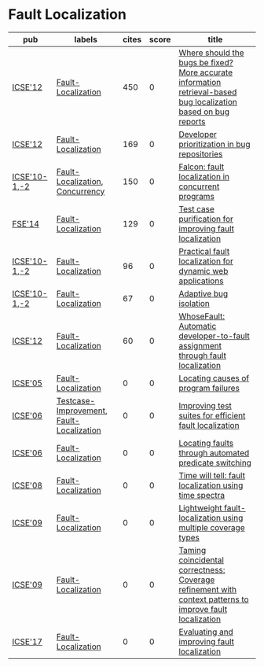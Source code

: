# Fault Localization

|pub|labels|cites|score|title|
|---|------|-----|-----|-----|
|[ICSE'12](https://dblp.org/db/conf/icse/icse2012.html)|[Fault-Localization](Fault-Localization.md)|450|0|[Where should the bugs be fixed? More accurate information retrieval-based bug localization based on bug reports](https://scholar.google.com/scholar?q=Where+should+the+bugs+be+fixed%3F+More+accurate+information+retrieval-based+bug+localization+based+on+bug+reports)|
|[ICSE'12](https://dblp.org/db/conf/icse/icse2012.html)|[Fault-Localization](Fault-Localization.md)|169|0|[Developer prioritization in bug repositories](https://scholar.google.com/scholar?q=Developer+prioritization+in+bug+repositories)|
|[ICSE'10-1](https://dblp.org/db/conf/icse/icse2010-1.html),[-2](ICSE'10)|[Fault-Localization](Fault-Localization.md), [Concurrency](Concurrency.md)|150|0|[Falcon: fault localization in concurrent programs](https://scholar.google.com/scholar?q=Falcon%3A+fault+localization+in+concurrent+programs)|
|[FSE'14](https://dblp.org/db/conf/sigsoft/fse2014.html)|[Fault-Localization](Fault-Localization.md)|129|0|[Test case purification for improving fault localization](https://scholar.google.com/scholar?q=Test+case+purification+for+improving+fault+localization)|
|[ICSE'10-1](https://dblp.org/db/conf/icse/icse2010-1.html),[-2](ICSE'10)|[Fault-Localization](Fault-Localization.md)|96|0|[Practical fault localization for dynamic web applications](https://scholar.google.com/scholar?q=Practical+fault+localization+for+dynamic+web+applications)|
|[ICSE'10-1](https://dblp.org/db/conf/icse/icse2010-1.html),[-2](ICSE'10)|[Fault-Localization](Fault-Localization.md)|67|0|[Adaptive bug isolation](https://scholar.google.com/scholar?q=Adaptive+bug+isolation)|
|[ICSE'12](https://dblp.org/db/conf/icse/icse2012.html)|[Fault-Localization](Fault-Localization.md)|60|0|[WhoseFault: Automatic developer-to-fault assignment through fault localization](https://scholar.google.com/scholar?q=WhoseFault%3A+Automatic+developer-to-fault+assignment+through+fault+localization)|
|[ICSE'05](https://dblp.org/db/conf/icse/icse2005.html)|[Fault-Localization](Fault-Localization.md)|0|0|[Locating causes of program failures](https://scholar.google.com/scholar?q=Locating+causes+of+program+failures)|
|[ICSE'06](https://dblp.org/db/conf/icse/icse2006.html)|[Testcase-Improvement](Testcase-Improvement.md), [Fault-Localization](Fault-Localization.md)|0|0|[Improving test suites for efficient fault localization](https://scholar.google.com/scholar?q=Improving+test+suites+for+efficient+fault+localization)|
|[ICSE'06](https://dblp.org/db/conf/icse/icse2006.html)|[Fault-Localization](Fault-Localization.md)|0|0|[Locating faults through automated predicate switching](https://scholar.google.com/scholar?q=Locating+faults+through+automated+predicate+switching)|
|[ICSE'08](https://dblp.org/db/conf/icse/icse2008.html)|[Fault-Localization](Fault-Localization.md)|0|0|[Time will tell: fault localization using time spectra](https://scholar.google.com/scholar?q=Time+will+tell%3A+fault+localization+using+time+spectra)|
|[ICSE'09](https://dblp.org/db/conf/icse/icse2009.html)|[Fault-Localization](Fault-Localization.md)|0|0|[Lightweight fault-localization using multiple coverage types](https://scholar.google.com/scholar?q=Lightweight+fault-localization+using+multiple+coverage+types)|
|[ICSE'09](https://dblp.org/db/conf/icse/icse2009.html)|[Fault-Localization](Fault-Localization.md)|0|0|[Taming coincidental correctness: Coverage refinement with context patterns to improve fault localization](https://scholar.google.com/scholar?q=Taming+coincidental+correctness%3A+Coverage+refinement+with+context+patterns+to+improve+fault+localization)|
|[ICSE'17](https://dblp.org/db/conf/icse/icse2017.html)|[Fault-Localization](Fault-Localization.md)|0|0|[Evaluating and improving fault localization](https://scholar.google.com/scholar?q=Evaluating+and+improving+fault+localization)|
